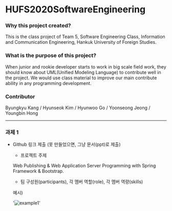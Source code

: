 # HUFS2020SoftwareEngineering

### Why this project created?
This is the class project of Team 5, Software Engineering Class, Information and Communication Engineering, Hankuk University of Foreign Studies.

### What is the purpose of this project?
When junior and rookie developer starts to work in big scale field work, they should know about UML(Unified Modeling Language) to contribute well in the project. We would use class material to improve our main contribute ability in any programming development.

### Contributor
Byungkyu Kang / Hyunseok Kim / Hyunwoo Go / Yoonseong Jeong / Youngbin Hong

- - -

### 과제 1

* Github 링크 제출 (못 만들었으면, 그냥 문서(ppt)로 제출)

   - 프로젝트 주제
   
   Web Publishing & Web Application Server Programming with Spring Framework & Bootstrap.

   - 팀 구성원(participants), 각 멤버 역할(role), 각 멤버 역량(skills)
   
   예시)
   
   '![example1](https://github.com/archer0307/HUFS2020SoftwareEngineering/blob/master/images/example1.png)'
